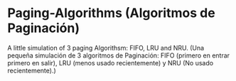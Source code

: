 # Paging-Algorithms (Algoritmos de Paginación)
A little simulation of 3 paging Algorithsm: FIFO, LRU and NRU.
(Una pequeña simulación de 3 algoritmos de Paginación: FIFO (primero en entrar primero en salir), LRU (menos usado recientemente) y NRU (No usado recientemente).)
